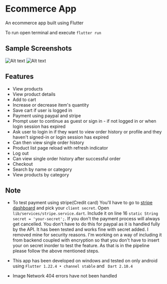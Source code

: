 # Ecommerce App

An ecommerce app built using Flutter

To run open terminal and execute ```flutter run```

## Sample Screenshots

![Alt text](/../screenshots/assets/screenshots/productList.png?raw=true) ![Alt text](/../screenshots/assets/screenshots/shoppingCart.png?raw=true)


## Features

- View products
- View product details
- Add to cart
- Increase or decrease item's quantity
- Save cart if user is logged in
- Payment using paypal and stripe
- Prompt user to continue as guest or sign in - if not logged in or when login session has expired
- Ask user to login in if they want to view order history or profile 
  and they haven't signed-in or login session has expired
- Can then view single order history
- Product list page reload with refresh indicator
- Log out
- Can view single order history after successful order
- Checkout
- Search by name or category
- View products by category

## Note

- To test payment using stripe(Credit card) You'll have to go to [stripe dashboard](https://dashboard.stripe.com/) and pick your 
```client secret```.
 Open ``` lib/services/stripe.service.dart ```. 
Include it on line 16 ``` static String secret = 'your-secret'; ```.
If you don't the payment process will always get cancelled. You don't have to do this for paypal as it is handled fully by the API.
It has been tested and works fine with secret added. I removed mine for security reasons. I'm working on a way of including it from backend coupled with encryption so that you don't have to insert your on secret inorder to test the feature. As that is in the pipeline please follow the above mentioned steps.

- This app has been developed on windows and tested on only android using ```Flutter 1.22.4 • channel stable``` and ```  Dart 2.10.4 ```

- Image Network 404 errors have not been handled

